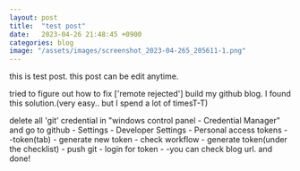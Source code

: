 ```yaml
---
layout: post
title:  "test post"
date:   2023-04-26 21:48:45 +0900
categories: blog
image: "/assets/images/screenshot_2023-04-265_205611-1.png"
---
```

this is test post.
this post can be edit anytime.

 tried to figure out how to fix ['remote rejected'] build my github blog.
 I found this solution.(very easy.. but I spend a lot of timesT-T)

delete all 'git' credential in "windows control panel - Credential Manager"
and go to github - Settings - Developer Settings - Personal access tokens - 
 -token(tab) - generate new token - check workflow - generate token(under the checklist) - push git - login for token - 
 -you can check blog url. and done!

